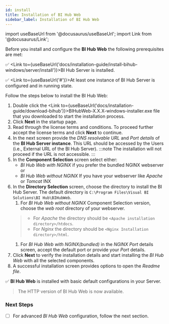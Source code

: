 ```yaml
---
id: install
title: Installation of BI Hub Web
sidebar_label: Installation of BI Hub Web
---
```


import useBaseUrl from '@docusaurus/useBaseUrl';
import Link from '@docusaurus/Link';

Before you install and configure the **BI Hub Web** the following prerequisites are met:

:white_check_mark: <Link to={useBaseUrl('docs/installation-guide/install-bihub-windows/server/install')}>BI Hub Server</Link> is installed.

:white_check_mark: <Link to={useBaseUrl('#')}>At least one instance of BI Hub Server is configured and in running state</Link>.

Follow the steps below to install the BI Hub Web:

1. Double click the <Link to={useBaseUrl('docs/installation-guide/download-bihub')}>BIHubWeb-X.X.X-windows-installer.exe</Link> file that you downloaded to start the installation process.
1. Click **Next** in the startup page.
1. Read through the license terms and conditions. To proceed further accept the license terms and click **Next** to continue.
1. In the next screen provide the *DNS resolvable URL* and *Port details* of the **BI Hub Server instance**. This URL should be accessed by the Users (i.e., External URL of the BI Hub Server).
:::note
The installation will not proceed if the URL is not accessible.
:::
1. In the **Component Selection** screen select either:
   - *BI Hub Web with NGINX* if you prefer the bundled NGINX webserver or
   - *BI Hub Web without NGINX* If you have your webserver like *Apache* or *Tomcat* INX
1. In the **Directory Selection** screen, choose the directory to install the BI Hub Server. The default directory is `C:\Program Files\Visual BI Solutions\BI Hub\BIHubWeb`. 
   1. For *BI Hub Web without NGINX* Component Selection version, choose the *web root* directory of your webserver.
   > * For *Apache* the directory should be `<Apache installation directory>/htdocs`.
   > * For *Nginx* the directory should be `<Nginx Installation directory>/html`.
   1. For *BI Hub Web with NGINX(bundled)* in the *NGINX Port* details screen, accept the default port or provide your *Port* details.
1. Click **Next** to verify the installation details and start installing the *BI Hub Web* with all the selected components.
1. A successful installation screen provides options to open the *Readme file*.

:white_check_mark: **BI Hub Web** is installed with basic default configurations in your Server.

> The HTTP version of BI Hub Web is now available.

### Next Steps

- [ ] For advanced *BI Hub Web* configuration, follow the next section.
